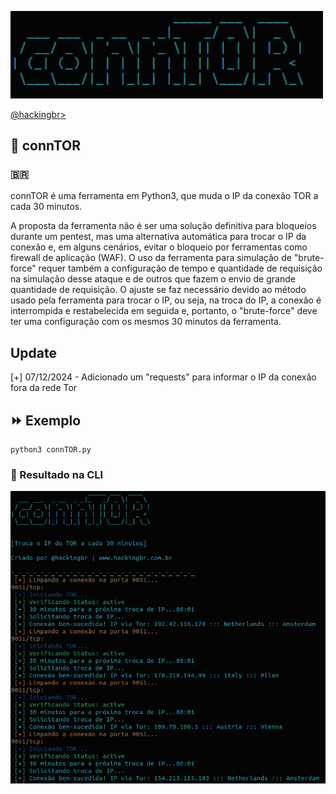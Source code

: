 <p align="left">
    <img width="500" src="connTOR.png"><p></p>
    <a href="https://github.com/carineconstantino/hackingbr">@hackingbr></a>
</p>

## 👾 connTOR
### 🇧🇷
connTOR é uma ferramenta em Python3, que muda o IP da conexão TOR a cada 30 minutos. 

A proposta da ferramenta não é ser uma solução definitiva para bloqueios durante um pentest, mas uma alternativa automática para trocar o IP da conexão e, em alguns cenários, evitar o bloqueio por ferramentas como firewall de aplicação (WAF). 
O uso da ferramenta para simulação de "brute-force" requer também a configuração de tempo e quantidade de requisição na simulação desse ataque e de outros que fazem o envio de grande quantidade de requisição. O ajuste se faz necessário devido ao método usado pela ferramenta para trocar o IP, ou seja, na troca do IP, a conexão é interrompida e restabelecida em seguida e, portanto, o "brute-force" deve ter uma configuração com os mesmos 30 minutos da ferramenta. 

## Update
[+] 07/12/2024 - Adicionado um "requests" para informar o IP da conexão fora da rede Tor

## ⏩ Exemplo
```
python3 connTOR.py
```
### 🎯 Resultado na CLI

<p align="left">
    <img width="1024" src="resultado-na-cli.png"><p></p>
</p>
